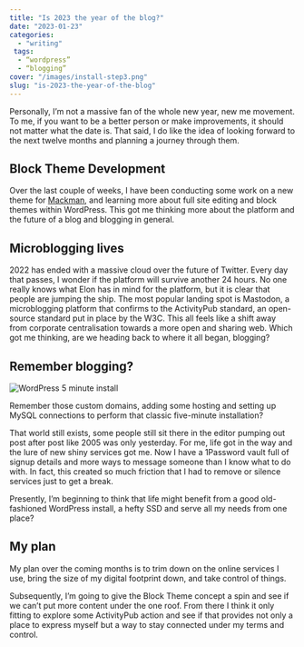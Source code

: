 ```yaml
---
title: "Is 2023 the year of the blog?"
date: "2023-01-23"
categories:
  - "writing"
 tags:
  - “wordpress”
  - “blogging”
cover: "/images/install-step3.png"
slug: "is-2023-the-year-of-the-blog"
---
```


Personally, I’m not a massive fan of the whole new year, new me movement. To me, if you want to be a better person or make improvements, it should not matter what the date is. That said, I do like the idea of looking forward to the next twelve months and planning a journey through them.

## Block Theme Development

Over the last couple of weeks, I have been conducting some work on a new theme for [Mackman](https://mackman.co.uk), and learning more about full site editing and block themes within WordPress. This got me thinking more about the platform and the future of a blog and blogging in general.

## Microblogging lives

2022 has ended with a massive cloud over the future of Twitter. Every day that passes, I wonder if the platform will survive another 24 hours. No one really knows what Elon has in mind for the platform, but it is clear that people are jumping the ship. The most popular landing spot is Mastodon, a microblogging platform that confirms to the ActivityPub standard, an open-source standard put in place by the W3C. This all feels like a shift away from corporate centralisation towards a more open and sharing web. Which got me thinking, are we heading back to where it all began, blogging?

## Remember blogging?

![WordPress 5 minute install](/images/install-step3.png)

Remember those custom domains, adding some hosting and setting up MySQL connections to perform that classic five-minute installation?

That world still exists, some people still sit there in the editor pumping out post after post like 2005 was only yesterday. For me, life got in the way and the lure of new shiny services got me. Now I have a 1Password vault full of signup details and more ways to message someone than I know what to do with. In fact, this created so much friction that I had to remove or silence services just to get a break.

Presently, I’m beginning to think that life might benefit from a good old-fashioned WordPress install, a hefty SSD and serve all my needs from one place?

## My plan

My plan over the coming months is to trim down on the online services I use, bring the size of my digital footprint down, and take control of things.

Subsequently, I’m going to give the Block Theme concept a spin and see if we can’t put more content under the one roof. From there I think it only fitting to explore some ActivityPub action and see if that provides not only a place to express myself but a way to stay connected under my terms and control.
